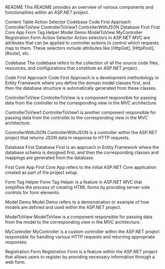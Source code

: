 README
This README provides an overview of various components and functionalities within an ASP.NET project.

Content Table
Action Selector
Codebase
Code First Approach
ControllerToView
ControllerToView1
ControllerWithJSON
Database First
First Core App
Form Tag Helper
Model Demo
ModelToView
MyController
Registration Form
Action Selector
Action selectors in ASP.NET MVC are attributes that can be applied to controller actions to control which requests map to them. These selectors include attributes like [HttpGet], [HttpPost], [Route], etc.

Codebase
The codebase refers to the collection of all the source code files, resources, and configurations that constitute an ASP.NET project.

Code First Approach
Code First Approach is a development methodology in Entity Framework where you define the domain model classes first, and then the database structure is automatically generated from these classes.

ControllerToView
ControllerToView is a component responsible for passing data from the controller to the corresponding view in the MVC architecture.

ControllerToView1
ControllerToView1 is another component responsible for passing data from the controller to the corresponding view in the MVC architecture.

ControllerWithJSON
ControllerWithJSON is a controller within the ASP.NET project that returns JSON data in response to HTTP requests.

Database First
Database First is an approach in Entity Framework where the database schema is designed first, and then the corresponding classes and mappings are generated from the database.

First Core App
First Core App refers to the initial ASP.NET Core application created as part of the project setup.

Form Tag Helper
Form Tag Helper is a feature in ASP.NET MVC that simplifies the process of creating HTML forms by providing server-side controls for form elements.

Model Demo
Model Demo refers to a demonstration or example of how models are defined and used within the ASP.NET project.

ModelToView
ModelToView is a component responsible for passing data from the model to the corresponding view in the MVC architecture.

MyController
MyController is a custom controller within the ASP.NET project responsible for handling various HTTP requests and returning appropriate responses.

Registration Form
Registration Form is a feature within the ASP.NET project that allows users to register by providing necessary information through a web form.
